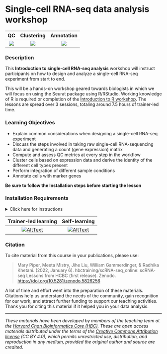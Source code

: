 # Single-cell RNA-seq data analysis workshop 

QC             |  Clustering | Annotation
:-------------------------:|:-------------------------:|:-------------------------:
![](img/nUMIs.png)  |  ![](img/SC_umap_SCTv2.png) | ![](img/dotplot_cluster_markers.png)


### Description

This **Introduction to single-cell RNA-seq analysis** workshop will instruct participants on how to design and analyze a single-cell RNA-seq experiment from start to end.  

This will be a hands-on workshop geared towards biologists in which we will focus on using the Seurat package using R/RStudio. Working knowledge of R is required or completion of the [Introduction to R workshop](https://hbctraining.github.io/Intro-to-R/). The lessons are spread over 3 sessions, totaling around 7.5 hours of trainer-led time.


### Learning Objectives

- Explain common considerations when designing a single-cell RNA-seq experiment
- Discuss the steps involved in taking raw single-cell RNA-sequencing data and generating a count (gene expression) matrix
- Compute and assess QC metrics at every step in the workflow
- Cluster cells based on expression data and derive the identity of the different cell types present
- Perform integration of different sample conditions
- Annotate cells with marker genes

**Be sure to follow the Installation steps before starting the lesson**

### Installation Requirements
<details>

<summary>Click here for instructions</summary>

#### Applications
Download the most recent versions of R and RStudio for your laptop:

 - [R](http://lib.stat.cmu.edu/R/CRAN/) **(version 4.0.0 or above)**
 - [RStudio](https://www.rstudio.com/products/rstudio/download/#download)

#### Packages for R

> **Note 1: Install the packages in the order listed below.**

> **Note 2:  All the package names listed below are case sensitive!**
 
> **Note 3**: At any point (especially if you’ve used R/Bioconductor in the past), in the console **R may ask you if you want to update any old packages by asking Update all/some/none? [a/s/n]:**. If you see this, **type "a" at the prompt and hit Enter** to update any old packages. _Updating packages can sometimes take quite a bit of time to run, so please account for that before you start with these installations._  

> **Note 4:** If you see a message in your console along the lines of “binary version available but the source version is later”, followed by a question, **“Do you want to install from sources the package which needs compilation? y/n”, type n for no, and hit enter**.


**(1)** Install the 4 packages listed below from **Bioconductor** using the the `BiocManager::install()` function.

1. `AnnotationHub`
1. `ensembldb`
1. `multtest`
1. `glmGamPoi`

**Please install them one-by-one as follows:**

```r
BiocManager::install("AnnotationHub")
BiocManager::install("ensembldb")
& so on ...
```

**(2)** Install the 8 packages listed below from **CRAN** using the `install.packages()` function. 

1. `tidyverse`
1. `Matrix`
1. `RCurl`
1. `scales`
1. `cowplot`
1. `BiocManager`
1. `Seurat`
1. `metap`

**Please install them one-by-one as follows:**

```r
install.packages("tidyverse")
install.packages("Matrix")
install.packages("RCurl")
& so on ...
```

**(3)** Finally, please check that all the packages were installed successfully by **loading them one at a time** using the `library()` function.  

```r
library(Seurat)
library(tidyverse)
library(Matrix)
library(RCurl)
library(scales)
library(cowplot)
library(metap)
library(AnnotationHub)
library(ensembldb)
library(multtest)
library(glmGamPoi)
```

**(4)** Once all packages have been loaded, run sessionInfo().  

```r
sessionInfo()
```

---

</details>

Trainer-led learning | Self-learning
:-------------------------:|:-------------------------:
[![AltText](https://img.shields.io/badge/Title-37a779?style=for-the-badge)](schedule/README.md) | [![AltText](https://img.shields.io/badge/Title-37a779?style=for-the-badge)](schedule/links-to-lessons.md)

### Citation

To cite material from this course in your publications, please use:

> Mary Piper, Meeta Mistry, Jihe Liu, William Gammerdinger, & Radhika Khetani. (2022, January 6). hbctraining/scRNA-seq_online: scRNA-seq Lessons from HCBC (first release). Zenodo. https://doi.org/10.5281/zenodo.5826256

A lot of time and effort went into the preparation of these materials. Citations help us understand the needs of the community, gain recognition for our work, and attract further funding to support our teaching activities. Thank you for citing this material if it helped you in your data analysis.

---

*These materials have been developed by members of the teaching team at the [Harvard Chan Bioinformatics Core (HBC)](http://bioinformatics.sph.harvard.edu/). These are open access materials distributed under the terms of the [Creative Commons Attribution license](https://creativecommons.org/licenses/by/4.0/) (CC BY 4.0), which permits unrestricted use, distribution, and reproduction in any medium, provided the original author and source are credited.*
